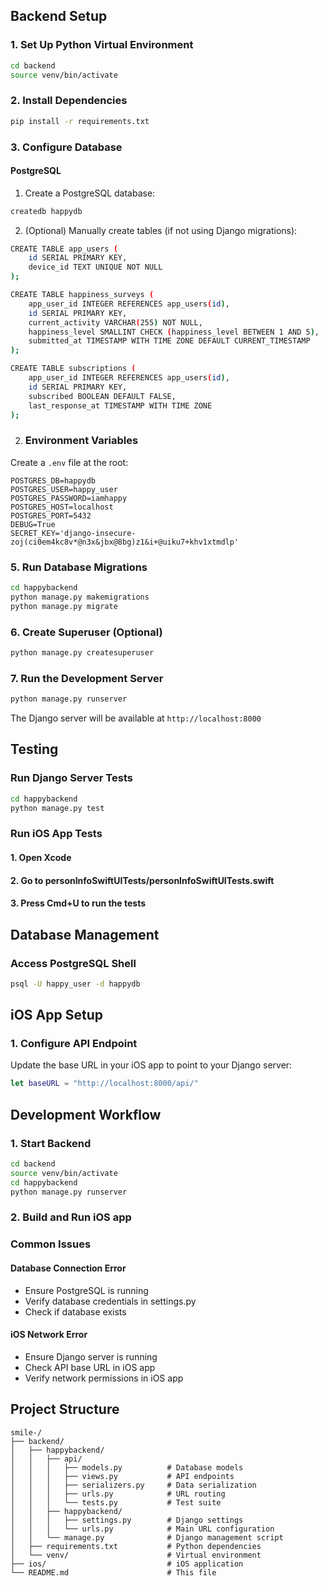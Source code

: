 ## Backend Setup

### 1. Set Up Python Virtual Environment
```bash
cd backend
source venv/bin/activate
```

### 2. Install Dependencies
```bash
pip install -r requirements.txt
```

### 3. Configure Database

#### PostgreSQL
1. Create a PostgreSQL database:
```bash
createdb happydb
```
2. (Optional) Manually create tables (if not using Django migrations):
```bash
CREATE TABLE app_users (
    id SERIAL PRIMARY KEY,
    device_id TEXT UNIQUE NOT NULL
);

CREATE TABLE happiness_surveys (
    app_user_id INTEGER REFERENCES app_users(id),
    id SERIAL PRIMARY KEY,
    current_activity VARCHAR(255) NOT NULL,
    happiness_level SMALLINT CHECK (happiness_level BETWEEN 1 AND 5),
    submitted_at TIMESTAMP WITH TIME ZONE DEFAULT CURRENT_TIMESTAMP
);

CREATE TABLE subscriptions (
    app_user_id INTEGER REFERENCES app_users(id),
    id SERIAL PRIMARY KEY,
    subscribed BOOLEAN DEFAULT FALSE,
    last_response_at TIMESTAMP WITH TIME ZONE
);
```

2. ### Environment Variables
Create a `.env` file at the root:
```
POSTGRES_DB=happydb
POSTGRES_USER=happy_user
POSTGRES_PASSWORD=iamhappy
POSTGRES_HOST=localhost
POSTGRES_PORT=5432
DEBUG=True
SECRET_KEY='django-insecure-zoj(ci0em4kc8v*@n3x&jbx@8bg)z1&i+@uiku7+khv1xtmdlp'
```


### 5. Run Database Migrations
```bash
cd happybackend
python manage.py makemigrations
python manage.py migrate
```

### 6. Create Superuser (Optional)
```bash
python manage.py createsuperuser
```

### 7. Run the Development Server
```bash
python manage.py runserver
```

The Django server will be available at `http://localhost:8000`

## Testing

### Run Django Server Tests
```bash
cd happybackend
python manage.py test
```

### Run iOS App Tests
#### 1. Open Xcode
#### 2. Go to personInfoSwiftUITests/personInfoSwiftUITests.swift
#### 3. Press Cmd+U to run the tests

## Database Management

### Access PostgreSQL Shell
```bash
psql -U happy_user -d happydb
```

## iOS App Setup

### 1. Configure API Endpoint
Update the base URL in your iOS app to point to your Django server:
```swift
let baseURL = "http://localhost:8000/api/"
```

## Development Workflow

### 1. Start Backend
```bash
cd backend
source venv/bin/activate
cd happybackend
python manage.py runserver  
```

### 2. Build and Run iOS app

### Common Issues

#### Database Connection Error
- Ensure PostgreSQL is running
- Verify database credentials in settings.py
- Check if database exists

#### iOS Network Error
- Ensure Django server is running
- Check API base URL in iOS app
- Verify network permissions in iOS app

## Project Structure

```
smile-/
├── backend/
│   ├── happybackend/
│   │   ├── api/
│   │   │   ├── models.py          # Database models
│   │   │   ├── views.py           # API endpoints
│   │   │   ├── serializers.py     # Data serialization
│   │   │   ├── urls.py            # URL routing
│   │   │   └── tests.py           # Test suite
│   │   ├── happybackend/
│   │   │   ├── settings.py        # Django settings
│   │   │   └── urls.py            # Main URL configuration
│   │   └── manage.py              # Django management script
│   ├── requirements.txt           # Python dependencies
│   └── venv/                      # Virtual environment
├── ios/                           # iOS application
└── README.md                      # This file
```
